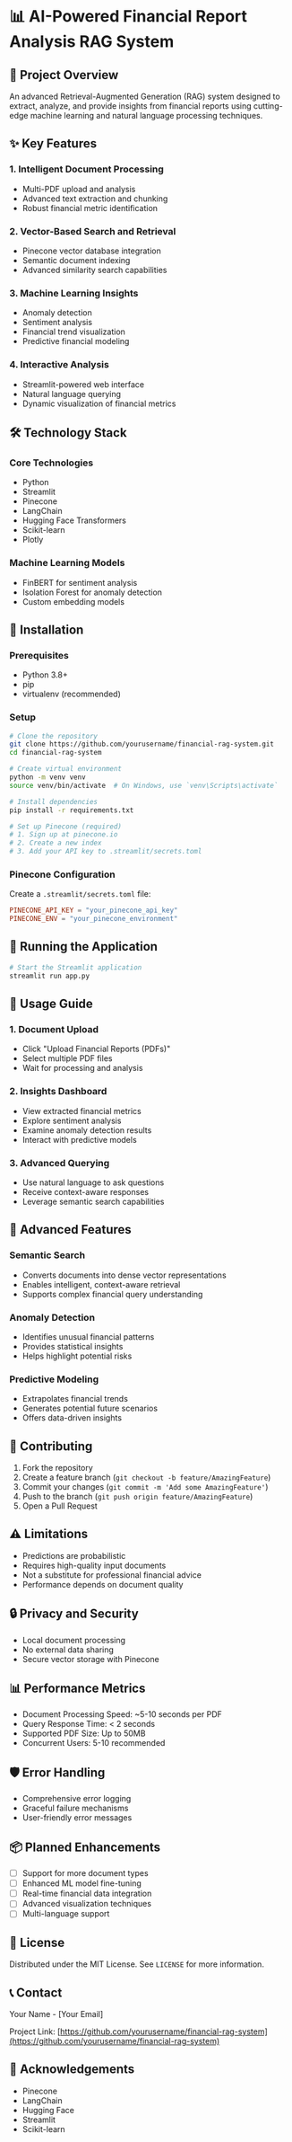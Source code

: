 # 📊 AI-Powered Financial Report Analysis RAG System

## 🚀 Project Overview

An advanced Retrieval-Augmented Generation (RAG) system designed to extract, analyze, and provide insights from financial reports using cutting-edge machine learning and natural language processing techniques.

## ✨ Key Features

### 1. Intelligent Document Processing
- Multi-PDF upload and analysis
- Advanced text extraction and chunking
- Robust financial metric identification

### 2. Vector-Based Search and Retrieval
- Pinecone vector database integration
- Semantic document indexing
- Advanced similarity search capabilities

### 3. Machine Learning Insights
- Anomaly detection
- Sentiment analysis
- Financial trend visualization
- Predictive financial modeling

### 4. Interactive Analysis
- Streamlit-powered web interface
- Natural language querying
- Dynamic visualization of financial metrics

## 🛠 Technology Stack

### Core Technologies
- Python
- Streamlit
- Pinecone
- LangChain
- Hugging Face Transformers
- Scikit-learn
- Plotly

### Machine Learning Models
- FinBERT for sentiment analysis
- Isolation Forest for anomaly detection
- Custom embedding models

## 🔧 Installation

### Prerequisites
- Python 3.8+
- pip
- virtualenv (recommended)

### Setup
```bash
# Clone the repository
git clone https://github.com/yourusername/financial-rag-system.git
cd financial-rag-system

# Create virtual environment
python -m venv venv
source venv/bin/activate  # On Windows, use `venv\Scripts\activate`

# Install dependencies
pip install -r requirements.txt

# Set up Pinecone (required)
# 1. Sign up at pinecone.io
# 2. Create a new index
# 3. Add your API key to .streamlit/secrets.toml
```

### Pinecone Configuration
Create a `.streamlit/secrets.toml` file:
```toml
PINECONE_API_KEY = "your_pinecone_api_key"
PINECONE_ENV = "your_pinecone_environment"
```

## 🚀 Running the Application

```bash
# Start the Streamlit application
streamlit run app.py
```

## 📝 Usage Guide

### 1. Document Upload
- Click "Upload Financial Reports (PDFs)"
- Select multiple PDF files
- Wait for processing and analysis

### 2. Insights Dashboard
- View extracted financial metrics
- Explore sentiment analysis
- Examine anomaly detection results
- Interact with predictive models

### 3. Advanced Querying
- Use natural language to ask questions
- Receive context-aware responses
- Leverage semantic search capabilities

## 🔬 Advanced Features

### Semantic Search
- Converts documents into dense vector representations
- Enables intelligent, context-aware retrieval
- Supports complex financial query understanding

### Anomaly Detection
- Identifies unusual financial patterns
- Provides statistical insights
- Helps highlight potential risks

### Predictive Modeling
- Extrapolates financial trends
- Generates potential future scenarios
- Offers data-driven insights

## 🤝 Contributing

1. Fork the repository
2. Create a feature branch (`git checkout -b feature/AmazingFeature`)
3. Commit your changes (`git commit -m 'Add some AmazingFeature'`)
4. Push to the branch (`git push origin feature/AmazingFeature`)
5. Open a Pull Request

## ⚠️ Limitations

- Predictions are probabilistic
- Requires high-quality input documents
- Not a substitute for professional financial advice
- Performance depends on document quality

## 🔒 Privacy and Security

- Local document processing
- No external data sharing
- Secure vector storage with Pinecone

## 📊 Performance Metrics

- Document Processing Speed: ~5-10 seconds per PDF
- Query Response Time: < 2 seconds
- Supported PDF Size: Up to 50MB
- Concurrent Users: 5-10 recommended

## 🛡️ Error Handling

- Comprehensive error logging
- Graceful failure mechanisms
- User-friendly error messages

## 📦 Planned Enhancements

- [ ] Support for more document types
- [ ] Enhanced ML model fine-tuning
- [ ] Real-time financial data integration
- [ ] Advanced visualization techniques
- [ ] Multi-language support

## 📜 License

Distributed under the MIT License. See `LICENSE` for more information.

## 📞 Contact

Your Name - [Your Email]

Project Link: [https://github.com/yourusername/financial-rag-system](https://github.com/yourusername/financial-rag-system)

## 🙏 Acknowledgements

- Pinecone
- LangChain
- Hugging Face
- Streamlit
- Scikit-learn
